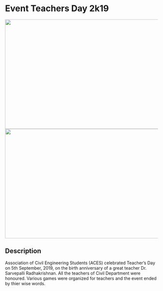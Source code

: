 # Event Teachers Day 2k19

<img src="https://github.com/ACES-GNDEC/UPLOADS/blob/main/1%20(17).jpg" width="640" height="360">        <img src="https://github.com/ACES-GNDEC/UPLOADS/blob/main/1%20(21).jpg" width="640" height="360">

## Description 

Association of Civil Engineering Students (ACES) celebrated Teacher’s Day on 5th September, 2019, on the birth anniversary of a great teacher Dr. Sarvepalli Radhakrishnan. All the teachers of Civil Department were honoured. Various games were organized for teachers and the event ended by thier wise words.


